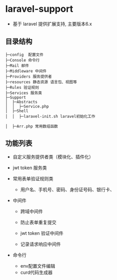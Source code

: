 # laravel-support

- 基于 laravel 提供扩展支持, 主要版本6.x


## 目录结构
```shell
├─config  配置文件
├─Console 命令行
├─Mail 邮件
├─Middleware 中间件
├─Providers 服务提供者
├─resources 静态资源 语言包、视图等
├─Rules 验证规则
├─Services 服务类
├─Support
│  ├─Abstracts
│  │  ├─Service.php
│  ├─Shell
│  │  ├─laravel-init.sh laravel初始化工作

│  ├─Arr.php 常用数组函数

```


## 功能列表
- 自定义服务提供者类（模块化、插件化）
  
- jwt token 服务类
  
- 常用表单验证规则类
  - 用户名、手机号、密码、身份证号码、银行卡、

- 中间件
  - 跨域中间件
  - 防止表单重复提交
  - jwt token 验证中间件
    
  - 记录请求响应中间件

- 命令行
  - env配置文件编辑
  - curd代码生成器
